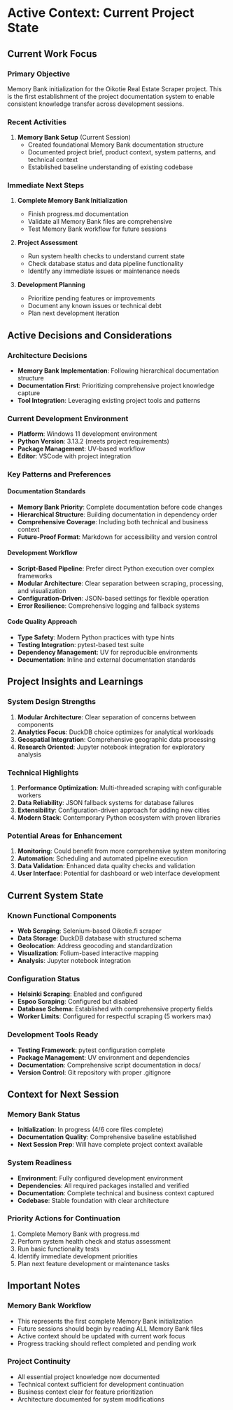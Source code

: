 # Active Context: Current Project State

## Current Work Focus

### Primary Objective
Memory Bank initialization for the Oikotie Real Estate Scraper project. This is the first establishment of the project documentation system to enable consistent knowledge transfer across development sessions.

### Recent Activities
1. **Memory Bank Setup** (Current Session)
   - Created foundational Memory Bank documentation structure
   - Documented project brief, product context, system patterns, and technical context
   - Established baseline understanding of existing codebase

### Immediate Next Steps
1. **Complete Memory Bank Initialization**
   - Finish progress.md documentation
   - Validate all Memory Bank files are comprehensive
   - Test Memory Bank workflow for future sessions

2. **Project Assessment**
   - Run system health checks to understand current state
   - Check database status and data pipeline functionality
   - Identify any immediate issues or maintenance needs

3. **Development Planning**
   - Prioritize pending features or improvements
   - Document any known issues or technical debt
   - Plan next development iteration

## Active Decisions and Considerations

### Architecture Decisions
- **Memory Bank Implementation**: Following hierarchical documentation structure
- **Documentation First**: Prioritizing comprehensive project knowledge capture
- **Tool Integration**: Leveraging existing project tools and patterns

### Current Development Environment
- **Platform**: Windows 11 development environment
- **Python Version**: 3.13.2 (meets project requirements)
- **Package Management**: UV-based workflow
- **Editor**: VSCode with project integration

### Key Patterns and Preferences

#### Documentation Standards
- **Memory Bank Priority**: Complete documentation before code changes
- **Hierarchical Structure**: Building documentation in dependency order
- **Comprehensive Coverage**: Including both technical and business context
- **Future-Proof Format**: Markdown for accessibility and version control

#### Development Workflow
- **Script-Based Pipeline**: Prefer direct Python execution over complex frameworks
- **Modular Architecture**: Clear separation between scraping, processing, and visualization
- **Configuration-Driven**: JSON-based settings for flexible operation
- **Error Resilience**: Comprehensive logging and fallback systems

#### Code Quality Approach
- **Type Safety**: Modern Python practices with type hints
- **Testing Integration**: pytest-based test suite
- **Dependency Management**: UV for reproducible environments
- **Documentation**: Inline and external documentation standards

## Project Insights and Learnings

### System Design Strengths
1. **Modular Architecture**: Clear separation of concerns between components
2. **Analytics Focus**: DuckDB choice optimizes for analytical workloads
3. **Geospatial Integration**: Comprehensive geographic data processing
4. **Research Oriented**: Jupyter notebook integration for exploratory analysis

### Technical Highlights
1. **Performance Optimization**: Multi-threaded scraping with configurable workers
2. **Data Reliability**: JSON fallback systems for database failures
3. **Extensibility**: Configuration-driven approach for adding new cities
4. **Modern Stack**: Contemporary Python ecosystem with proven libraries

### Potential Areas for Enhancement
1. **Monitoring**: Could benefit from more comprehensive system monitoring
2. **Automation**: Scheduling and automated pipeline execution
3. **Data Validation**: Enhanced data quality checks and validation
4. **User Interface**: Potential for dashboard or web interface development

## Current System State

### Known Functional Components
- **Web Scraping**: Selenium-based Oikotie.fi scraper
- **Data Storage**: DuckDB database with structured schema
- **Geolocation**: Address geocoding and standardization
- **Visualization**: Folium-based interactive mapping
- **Analysis**: Jupyter notebook integration

### Configuration Status
- **Helsinki Scraping**: Enabled and configured
- **Espoo Scraping**: Configured but disabled
- **Database Schema**: Established with comprehensive property fields
- **Worker Limits**: Configured for respectful scraping (5 workers max)

### Development Tools Ready
- **Testing Framework**: pytest configuration complete
- **Package Management**: UV environment and dependencies
- **Documentation**: Comprehensive script documentation in docs/
- **Version Control**: Git repository with proper .gitignore

## Context for Next Session

### Memory Bank Status
- **Initialization**: In progress (4/6 core files complete)
- **Documentation Quality**: Comprehensive baseline established
- **Next Session Prep**: Will have complete project context available

### System Readiness
- **Environment**: Fully configured development environment
- **Dependencies**: All required packages installed and verified
- **Documentation**: Complete technical and business context captured
- **Codebase**: Stable foundation with clear architecture

### Priority Actions for Continuation
1. Complete Memory Bank with progress.md
2. Perform system health check and status assessment
3. Run basic functionality tests
4. Identify immediate development priorities
5. Plan next feature development or maintenance tasks

## Important Notes

### Memory Bank Workflow
- This represents the first complete Memory Bank initialization
- Future sessions should begin by reading ALL Memory Bank files
- Active context should be updated with current work focus
- Progress tracking should reflect completed and pending work

### Project Continuity
- All essential project knowledge now documented
- Technical context sufficient for development continuation
- Business context clear for feature prioritization
- Architecture documented for system modifications
